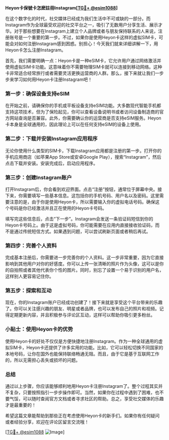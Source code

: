 **Heyon卡保號卡怎麽註冊Instagram[[TG💪+ @esim1088](https://t.me/s/esim1088)]**

在这个数字化的时代，社交媒体已经成为我们生活中不可或缺的一部分。而Instagram作为全球最受欢迎的社交平台之一，吸引了无数用户分享生活、展示才华。对于那些想要在Instagram上建立个人品牌或者与朋友保持联系的人来说，注册账号是一个重要的第一步。不过，如果你是使用Heyon卡这样的虚拟SIM卡，可能会对如何注册Instagram感到困惑。别担心！今天我们就来详细讲解一下，用Heyon卡怎么注册Instagram。

首先，我们需要明确一点：Heyon卡是一种eSIM卡，它允许用户通过网络激活并使用虚拟SIM卡功能。这意味着你不需要物理SIM卡就可以连接到移动网络。这种卡非常适合经常旅行或者需要灵活更换运营商的人群。那么，接下来就让我们一步步来学习如何用Heyon卡注册Instagram吧！

### 第一步：确保设备支持eSIM

在开始之前，请确保你的手机或平板设备支持eSIM功能。大多数现代智能手机都支持这项技术，但为了保险起见，你可以查看设备说明书或者访问设备制造商的官方网站查询是否兼容。此外，你需要确认你的运营商是否支持eSIM服务。Heyon卡本身是全球通用的，因此理论上可以在任何支持eSIM的设备上使用。

### 第二步：下载并安装Instagram应用程序

无论你使用什么类型的SIM卡，下载Instagram应用都是注册的第一步。打开你的手机应用商店（如苹果App Store或安卓Google Play），搜索“Instagram”，然后点击下载并安装。安装完成后，启动应用程序。

### 第三步：创建Instagram账户

打开Instagram后，你会看到欢迎界面。点击“注册”按钮，通常位于屏幕中央。接下来，你需要填写一些基本信息。这包括你的手机号码、用户名以及密码。这里需要注意的是，由于你是使用Heyon卡，所以需要输入你的虚拟电话号码。确保这个号码是你已经激活并且正在使用的Heyon卡号码。

填写完这些信息后，点击“下一步”。Instagram会发送一条验证码短信到你的Heyon卡号码上。由于这是虚拟号码，你可能需要在应用内直接接收验证码，而不是通过传统短信方式。如果遇到问题，可以尝试刷新页面或者稍后再试。

### 第四步：完善个人资料

完成基本注册后，你需要进一步完善你的个人资料。这一步非常重要，因为它直接影响到其他用户对你的好感度。你可以上传一张清晰的照片作为头像，这可以是你的自拍照或者其他代表你个性的图片。同时，别忘了设置一个易于识别的用户名，这样别人更容易记住你。

### 第五步：探索和互动

现在，你的Instagram账户已经成功创建了！接下来就是享受这个平台带来的乐趣了。你可以关注感兴趣的朋友、明星或者品牌，也可以发布自己的照片和视频。记得定期更新内容，并且积极参与评论区互动，这样可以帮助你吸引更多粉丝。

### 小贴士：使用Heyon卡的优势

使用Heyon卡的好处不仅仅是方便快捷地注册Instagram。作为一种全球通用的虚拟SIM卡，Heyon卡还提供了许多实用的功能。比如，它可以轻松切换不同国家的本地号码，让你在国外也能保持联络畅通无阻。而且，由于它是基于互联网工作的，所以无需担心丢失或损坏的问题。

### 总结

通过以上步骤，你应该能够顺利地用Heyon卡注册Instagram了。整个过程其实并不复杂，只要按照指引一步步操作即可。当然，如果你在过程中遇到了困难，也不要气馁，可以随时查阅官方文档或者寻求社区的帮助。总之，享受社交媒体的乐趣才是最重要的！

希望这篇文章能帮助到那些正在考虑使用Heyon卡的新手们。如果你有任何疑问或者经验分享，欢迎在评论区留言交流哦！

[[TG💪+ @esim1088](https://t.me/s/esim1088) ![Image](https://i.postimg.cc/4NQfJmqS/Snipaste-2025-05-13-00-14-12.png)]